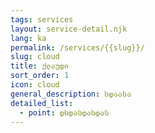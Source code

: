 ```yaml
---
tags: services
layout: service-detail.njk
lang: ka
permalink: /services/{{slug}}/
slug: cloud
title: ქლაუდი
sort_order: 1
icon: cloud
general_description: სდაასა
detailed_list:
  - point: დსდასდასდას
---
```

